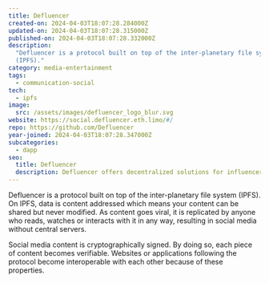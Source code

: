 ```yaml
---
title: Defluencer
created-on: 2024-04-03T18:07:28.284000Z
updated-on: 2024-04-03T18:07:28.315000Z
published-on: 2024-04-03T18:07:28.332000Z
description:
  "Defluencer is a protocol built on top of the inter-planetary file system
  (IPFS)."
category: media-entertainment
tags:
  - communication-social
tech:
  - ipfs
image:
  src: /assets/images/defluencer_logo_blur.svg
website: https://social.defluencer.eth.limo/#/
repo: https://github.com/Defluencer
year-joined: 2024-04-03T18:07:28.347000Z
subcategories:
  - dapp
seo:
  title: Defluencer
  description: Defluencer offers decentralized solutions for influencer marketing.
---
```


Defluencer is a protocol built on top of the inter-planetary file system (IPFS). On IPFS, data is content addressed which means your content can be shared but never modified. As content goes viral, it is replicated by anyone who reads, watches or interacts with it in any way, resulting in social media without central servers.

Social media content is cryptographically signed. By doing so, each piece of content becomes verifiable. Websites or applications following the protocol become interoperable with each other because of these properties.
